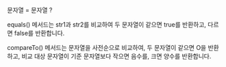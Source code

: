 문자열 = 문자열 ?

equals() 메서드는 str1과 str2를 비교하여 두 문자열이 같으면 true를 반환하고, 다르면 false를 반환합니다.

compareTo() 메서드는 문자열을 사전순으로 비교하여, 두 문자열이 같으면 O을 반환하고, 비교 대상 문자열이 기준 문자열보다 작으면 음수를, 크면 양수를 반환합니다.

